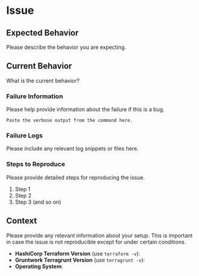 # Issue

## Expected Behavior

Please describe the behavior you are expecting.

## Current Behavior

What is the current behavior?

### Failure Information

Please help provide information about the failure if this is a bug.

```script
Paste the verbose output from the command here.
```

### Failure Logs

Please include any relevant log snippets or files here.

### Steps to Reproduce

Please provide detailed steps for reproducing the issue.

1. Step 1
1. Step 2
1. Step 3 (and so on)

## Context

Please provide any relevant information about your setup. This is important in case the issue is not reproducible except for under certain conditions.

* **HashiCorp Terraform Version** (use `terraform -v`):
* **Gruntwork Terragrunt Version** (use `terragrunt -v`):
* **Operating System**:
